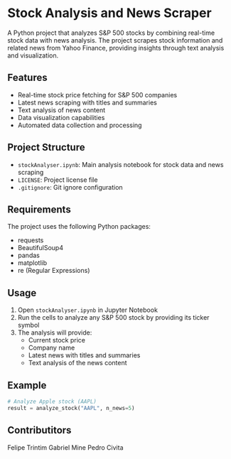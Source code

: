 # Stock Analysis and News Scraper

A Python project that analyzes S&P 500 stocks by combining real-time stock data with news analysis. The project scrapes stock information and related news from Yahoo Finance, providing insights through text analysis and visualization.

## Features

- Real-time stock price fetching for S&P 500 companies
- Latest news scraping with titles and summaries
- Text analysis of news content
- Data visualization capabilities
- Automated data collection and processing

## Project Structure

- `stockAnalyser.ipynb`: Main analysis notebook for stock data and news scraping
- `LICENSE`: Project license file
- `.gitignore`: Git ignore configuration

## Requirements

The project uses the following Python packages:

- requests
- BeautifulSoup4
- pandas
- matplotlib
- re (Regular Expressions)

## Usage

1. Open `stockAnalyser.ipynb` in Jupyter Notebook
2. Run the cells to analyze any S&P 500 stock by providing its ticker symbol
3. The analysis will provide:
   - Current stock price
   - Company name
   - Latest news with titles and summaries
   - Text analysis of the news content

## Example

```python
# Analyze Apple stock (AAPL)
result = analyze_stock("AAPL", n_news=5)
```

## Contributitors

Felipe Trintim
Gabriel Mine
Pedro Civita
